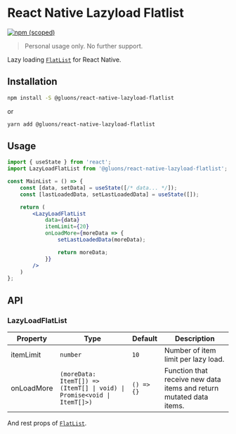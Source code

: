 # React Native Lazyload Flatlist
[![npm (scoped)](https://img.shields.io/npm/v/@gluons/react-native-lazyload-flatlist?style=flat-square)](https://www.npmjs.com/package/@gluons/react-native-lazyload-flatlist)

> Personal usage only. No further support.

Lazy loading [`FlatList`](https://reactnative.dev/docs/flatlist) for React Native.

## Installation

```bash
npm install -S @gluons/react-native-lazyload-flatlist
```

or

```bash
yarn add @gluons/react-native-lazyload-flatlist
```

## Usage

```jsx
import { useState } from 'react';
import LazyLoadFlatList from '@gluons/react-native-lazyload-flatlist';

const MainList = () => {
	const [data, setData] = useState([/* data... */]);
	const [lastLoadedData, setLastLoadedData] = useState([]);

	return (
		<LazyLoadFlatList
			data={data}
			itemLimit={20}
			onLoadMore={moreData => {
				setLastLoadedData(moreData);

				return moreData;
			}}
		/>
	)
};

```

## API

### LazyLoadFlatList

| Property   | Type                                                                 | Default    | Description                                                         |
|------------|----------------------------------------------------------------------|------------|---------------------------------------------------------------------|
| itemLimit  | `number`                                                             | `10`       | Number of item limit per lazy load.                                 |
| onLoadMore | `(moreData: ItemT[]) => (ItemT[] \| void) \| Promise<void \| ItemT[]>)` | `() => {}` | Function that receive new data items and return mutated data items. |

And rest props of [`FlatList`](https://reactnative.dev/docs/flatlist#props).
